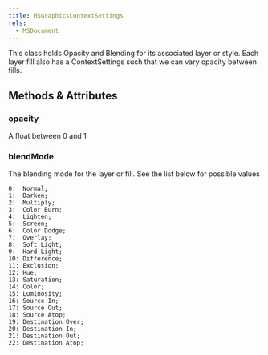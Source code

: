 ```yaml
---
title: MSGraphicsContextSettings
rels:
  - MSDocument
---
```




This class holds Opacity and Blending for its associated layer or style. Each layer fill also has a ContextSettings such that we can vary opacity between fills.

## Methods & Attributes

### opacity

A float between 0 and 1

### blendMode

The blending mode for the layer or fill. See the list below for possible values

    0:  Normal;
    1:  Darken;
    2:  Multiply;
    3:  Color Burn;
    4:  Lighten;
    5:  Screen;
    6:  Color Dodge;
    7:  Overlay;
    8:  Soft Light;
    9:  Hard Light;
    10: Difference;
    11: Exclusion;
    12: Hue;
    13: Saturation;
    14: Color;
    15: Luminosity;
    16: Source In;
    17: Source Out;
    18: Source Atop;
    19: Destination Over;
    20: Destination In;
    21: Destination Out;
    22: Destination Atop;

